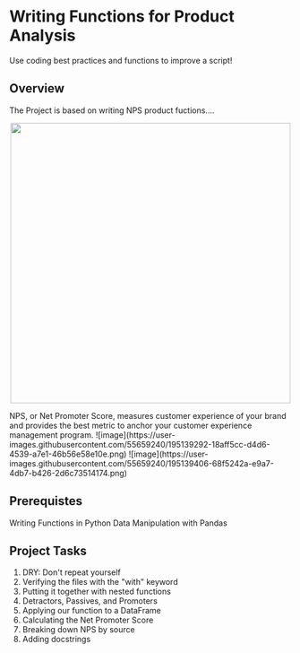 # Writing Functions for Product Analysis
Use coding best practices and functions to improve a script!
## Overview
 The Project is based on writing NPS product fuctions.... 
 <p align="center"> 
 <img src=https://user-images.githubusercontent.com/55659240/195139569-01a2576f-1209-4dad-9e10-5cbcd1eba041.png
 width="500"></p>
 NPS, or Net Promoter Score, measures customer experience of your brand and provides the best metric to anchor your customer experience management program.
 ![image](https://user-images.githubusercontent.com/55659240/195139292-18aff5cc-d4d6-4539-a7e1-46b56e58e10e.png)
 ![image](https://user-images.githubusercontent.com/55659240/195139406-68f5242a-e9a7-4db7-b426-2d6c73514174.png)


## Prerequistes
  Writing Functions in Python
  Data Manipulation with Pandas

## Project Tasks
1. DRY: Don't repeat yourself
2. Verifying the files with the "with" keyword
3. Putting it together with nested functions
4. Detractors, Passives, and Promoters
5. Applying our function to a DataFrame
6. Calculating the Net Promoter Score
7. Breaking down NPS by source
8. Adding docstrings

